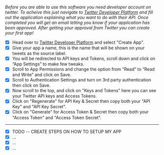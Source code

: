 _Before you are able to use this software you need developer account on twitter. To acheive this just navigate to [Twitter Developer Platform](https://developer.twitter.com/) and fill out the application explaining what you want to do with their API. Once completed you will get an email letting you know if your application has been approved. After getting your approval from Twitter you can create your first app!_

- [x] Head over to [Twitter Developer Platform](https://developer.twitter.com/en/portal/projects-and-apps) and select "Create App".
- [x] Give your app a name, this is the name that will be shown on your tweets as the source label.
- [x] You will be redirected to API keys and Tokens, scroll down and click on “App Settings” to make few tweaks.
- [x] Scroll to App Permissions and change the option from “Read” to “Read and Write” and click on Save.
- [x] Scroll to Authentication Settings and turn on 3rd party authentication then click on Save.
- [x] Now scroll to the top, and click on "Keys and Tokens" here you can see your Twitter API keys and Access Tokens.
- [x] Click on "Regenerate" for API Key & Secret then copy both your "API Key" and "API Key Secret".
- [x] Click on "Generate" for Access Token & Secret then copy both your "Access Token" and "Access Token Secret".

<hr>

- [x] TODO -- CREATE STEPS ON HOW TO SETUP MY APP
- [x] ...
- [x] ...
- [x] ...
